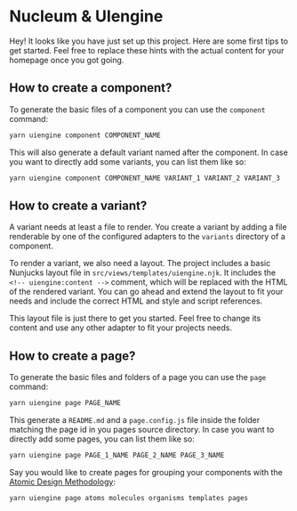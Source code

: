 # Nucleum & UIengine

Hey! It looks like you have just set up this project.
Here are some first tips to get started.
Feel free to replace these hints with the actual content for your homepage once you got going.

## How to create a component?

To generate the basic files of a component you can use the `component` command:

```bash
yarn uiengine component COMPONENT_NAME
```

This will also generate a default variant named after the component.
In case you want to directly add some variants, you can list them like so:

```bash
yarn uiengine component COMPONENT_NAME VARIANT_1 VARIANT_2 VARIANT_3
```

## How to create a variant?

A variant needs at least a file to render.
You create a variant by adding a file renderable by one of the configured adapters to the `variants` directory of a component.

To render a variant, we also need a layout.
The project includes a basic Nunjucks layout file in `src/views/templates/uiengine.njk`.
It includes the `<!-- uiengine:content -->` comment, which will be replaced with the HTML of the rendered variant.
You can go ahead and extend the layout to fit your needs and include the correct HTML and style and script references.

This layout file is just there to get you started.
Feel free to change its content and use any other adapter to fit your projects needs.

## How to create a page?

To generate the basic files and folders of a page you can use the `page` command:

```bash
yarn uiengine page PAGE_NAME
```

This generate a `README.md` and a `page.config.js` file inside the folder matching the page id in you pages source directory.
In case you want to directly add some pages, you can list them like so:

```bash
yarn uiengine page PAGE_1_NAME PAGE_2_NAME PAGE_3_NAME
```

Say you would like to create pages for grouping your components with the [Atomic Design Methodology](http://atomicdesign.bradfrost.com/chapter-2/):

```bash
yarn uiengine page atoms molecules organisms templates pages
```
